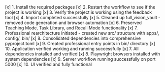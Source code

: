 [x] 1. Install the required packages
[x] 2. Restart the workflow to see if the project is working
[x] 3. Verify the project is working using the feedback tool
[x] 4. Import completed successfully
[x] 5. Cleaned up full_vision_vault - removed code generation and browser automation
[x] 6. Preserved Teaching Mode, Task Library, and Recall Mode functionality
[x] 7. Professional rearchitecture initiated - created new src/ structure with apps/, config/, bin/
[x] 8. Consolidated dependencies into comprehensive pyproject.toml
[x] 9. Created professional entry points in bin/ directory
[x] 10. Application verified working and running successfully
[x] 7. All dependencies installed and verified
[x] 8. Playwright browsers installed with system dependencies
[x] 9. Server workflow running successfully on port 5000
[x] 10. UI verified and fully functional